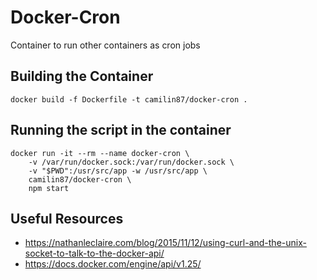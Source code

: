 # Docker-Cron  
Container to run other containers as cron jobs  

## Building the Container  

    docker build -f Dockerfile -t camilin87/docker-cron .

## Running the script in the container  

    docker run -it --rm --name docker-cron \
        -v /var/run/docker.sock:/var/run/docker.sock \
        -v "$PWD":/usr/src/app -w /usr/src/app \
        camilin87/docker-cron \
        npm start

## Useful Resources  
- https://nathanleclaire.com/blog/2015/11/12/using-curl-and-the-unix-socket-to-talk-to-the-docker-api/
- https://docs.docker.com/engine/api/v1.25/
